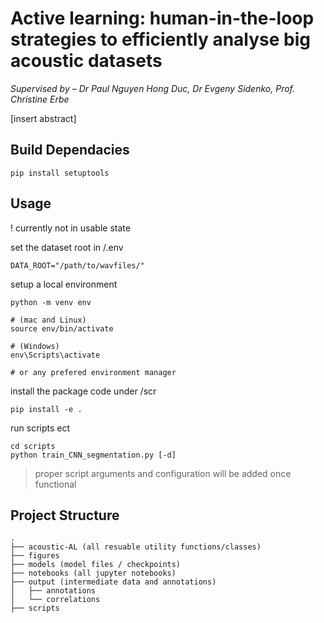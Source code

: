 # Active learning: human-in-the-loop strategies to efficiently analyse big acoustic datasets

_Supervised by – Dr Paul Nguyen Hong Duc, Dr Evgeny Sidenko, Prof. Christine Erbe_

[insert abstract]


## Build Dependacies
```
pip install setuptools
```

## Usage
! currently not in usable state

set the dataset root in /.env
```.env
DATA_ROOT="/path/to/wavfiles/" 
```

setup a local environment
```
python -m venv env

# (mac and Linux)
source env/bin/activate 

# (Windows)
env\Scripts\activate 

# or any prefered environment manager
```

install the package code under /scr
```
pip install -e .
```

run scripts ect
```
cd scripts
python train_CNN_segmentation.py [-d]
```
> proper script arguments and configuration will be added once functional


## Project Structure
```
. 
├── acoustic-AL (all resuable utility functions/classes) 
├── figures  
├── models (model files / checkpoints) 
├── notebooks (all jupyter notebooks) 
├── output (intermediate data and annotations) 
│   ├── annotations 
│   └── correlations 
├── scripts
```